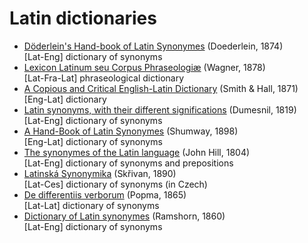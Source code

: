 # Latin dictionaries

* [Döderlein's Hand-book of Latin Synonymes][1] (Doederlein, 1874) \
    [Lat-Eng] dictionary of synonyms
* [Lexicon Latinum seu Corpus Phraseologiæ][2] (Wagner, 1878) \
    [Lat-Fra-Lat] phraseological dictionary
* [A Copious and Critical English-Latin Dictionary][3] (Smith & Hall, 1871) \
    [Eng-Lat] dictionary
* [Latin synonyms, with their different significations][4] (Dumesnil, 1819) \
    [Lat-Eng] dictionary of synonyms
* [A Hand-Book of Latin Synonymes][5] (Shumway, 1898) \
    [Eng-Lat] dictionary of synonyms
* [The synonymes of the Latin language][6] (John Hill, 1804) \
    [Lat-Eng] dictionary of synonyms and prepositions
* [Latinská Synonymika][7] (Skřivan, 1890) \
    [Lat-Ces] dictionary of synonyms (in Czech)
* [De differentiis verborum][8] (Popma, 1865) \
    [Lat-Lat] dictionary of synonyms
* [Dictionary of Latin synonymes][9] (Ramshorn, 1860) \
    [Lat-Eng] dictionary of synonyms


[1]: https://github.com/nikita-moor/latin-dictionary/tree/master/Doederlein1874
[2]: https://github.com/nikita-moor/latin-dictionary/tree/master/Wagner1878
[3]: https://github.com/nikita-moor/latin-dictionary/tree/master/SmithHall1871
[4]: https://github.com/nikita-moor/latin-dictionary/tree/master/Dumesnil1819
[5]: https://github.com/nikita-moor/latin-dictionary/tree/master/Shumway1898
[6]: https://github.com/nikita-moor/latin-dictionary/tree/master/HillJohn1804
[7]: https://github.com/nikita-moor/latin-dictionary/tree/master/Skrivan1890
[8]: https://github.com/nikita-moor/latin-dictionary/tree/master/Popma1865
[9]: https://github.com/nikita-moor/latin-dictionary/tree/master/Ramshorn1860

